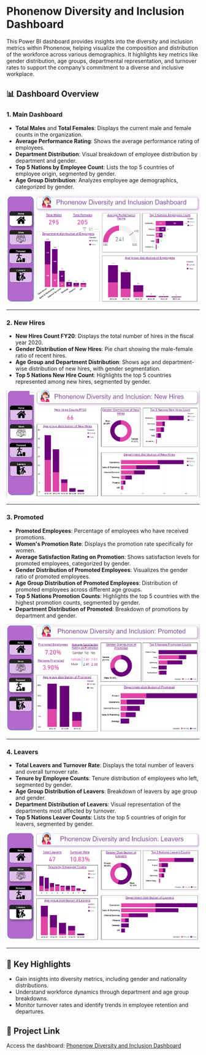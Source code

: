 # Phonenow Diversity and Inclusion Dashboard

This Power BI dashboard provides insights into the diversity and inclusion metrics within Phonenow, helping visualize the composition and distribution of the workforce across various demographics. It highlights key metrics like gender distribution, age groups, departmental representation, and turnover rates to support the company’s commitment to a diverse and inclusive workplace.

## 📊 Dashboard Overview

### 1. **Main Dashboard**
   - **Total Males** and **Total Females**: Displays the current male and female counts in the organization.
   - **Average Performance Rating**: Shows the average performance rating of employees.
   - **Department Distribution**: Visual breakdown of employee distribution by department and gender.
   - **Top 5 Nations by Employee Count**: Lists the top 5 countries of employee origin, segmented by gender.
   - **Age Group Distribution**: Analyzes employee age demographics, categorized by gender.

![Main Dashboard](https://github.com/Devender-Singh-Bisht/Phonenow-Diversity-and-Inclusion-Dashboard/blob/main/Diversity%20and%20Inclusion%20dash%20Page1.png) 

---

### 2. **New Hires**
   - **New Hires Count FY20**: Displays the total number of hires in the fiscal year 2020.
   - **Gender Distribution of New Hires**: Pie chart showing the male-female ratio of recent hires.
   - **Age Group and Department Distribution**: Shows age and department-wise distribution of new hires, with gender segmentation.
   - **Top 5 Nations New Hire Count**: Highlights the top 5 countries represented among new hires, segmented by gender.

![New Hires Dashboard](https://github.com/Devender-Singh-Bisht/Phonenow-Diversity-and-Inclusion-Dashboard/blob/main/Diversity%20and%20Inclusion%20dash%20Page2.png)  

---

### 3. **Promoted**
   - **Promoted Employees**: Percentage of employees who have received promotions.
   - **Women's Promotion Rate**: Displays the promotion rate specifically for women.
   - **Average Satisfaction Rating on Promotion**: Shows satisfaction levels for promoted employees, categorized by gender.
   - **Gender Distribution of Promoted Employees**: Visualizes the gender ratio of promoted employees.
   - **Age Group Distribution of Promoted Employees**: Distribution of promoted employees across different age groups.
   - **Top 5 Nations Promotion Counts**: Highlights the top 5 countries with the highest promotion counts, segmented by gender.
   - **Department Distribution of Promoted**: Breakdown of promotions by department and gender.

![Promoted Dashboard](https://github.com/Devender-Singh-Bisht/Phonenow-Diversity-and-Inclusion-Dashboard/blob/main/Diversity%20and%20Inclusion%20dash%20Page3.png)

---

### 4. **Leavers**
   - **Total Leavers and Turnover Rate**: Displays the total number of leavers and overall turnover rate.
   - **Tenure by Employee Counts**: Tenure distribution of employees who left, segmented by gender.
   - **Age Group Distribution of Leavers**: Breakdown of leavers by age group and gender.
   - **Department Distribution of Leavers**: Visual representation of the departments most affected by turnover.
   - **Top 5 Nations Leaver Counts**: Lists the top 5 countries of origin for leavers, segmented by gender.

![Leavers Dashboard](https://github.com/Devender-Singh-Bisht/Phonenow-Diversity-and-Inclusion-Dashboard/blob/main/Diversity%20and%20Inclusion%20dash%20Page4.png)  

---

## 📌 Key Highlights
- Gain insights into diversity metrics, including gender and nationality distributions.
- Understand workforce dynamics through department and age group breakdowns.
- Monitor turnover rates and identify trends in employee retention and departures.


## 🔗 Project Link
Access the dashboard: [Phonenow Diversity and Inclusion Dashboard](https://github.com/Devender-Singh-Bisht/Phonenow-Diversity-and-Inclusion-Dashboard/blob/main/Diversity%20and%20Inclusion%20dashboard.pbix)
